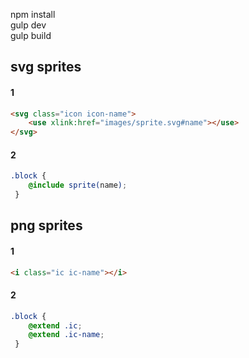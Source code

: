 npm install  
gulp dev  
gulp build 

## svg sprites
#### 1
```html
<svg class="icon icon-name">
    <use xlink:href="images/sprite.svg#name"></use>
</svg>
```
#### 2
```scss
.block {
    @include sprite(name);
 }
```
## png sprites
#### 1
```html
<i class="ic ic-name"></i>
```
#### 2
```scss
.block {
    @extend .ic;
    @extend .ic-name;
 }
```